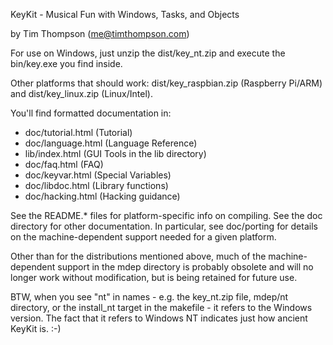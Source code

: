 KeyKit - Musical Fun with Windows, Tasks, and Objects

by Tim Thompson (me@timthompson.com)

For use on Windows, just unzip the dist/key_nt.zip and execute the bin/key.exe you find inside.

Other platforms that should work: dist/key_raspbian.zip (Raspberry Pi/ARM) and dist/key_linux.zip (Linux/Intel).

You'll find formatted documentation in:
<ul>
<li>
doc/tutorial.html (Tutorial)
<li>
doc/language.html (Language Reference)
<li>
lib/index.html (GUI Tools in the lib directory)
<li>
doc/faq.html (FAQ)
<li>
doc/keyvar.html (Special Variables)
<li>
doc/libdoc.html (Library functions)
<li>
doc/hacking.html (Hacking guidance)
</ul>

See the README.* files for platform-specific info on compiling.
See the doc directory for other documentation.  In particular,
see doc/porting for details on the machine-dependent support
needed for a given platform.

Other than for the distributions mentioned above, much of the machine-dependent support
in the mdep directory is probably obsolete and will no longer work without modification,
but is being retained for future use.

BTW, when you see "nt" in names - e.g. the key_nt.zip file, mdep/nt directory, or the install_nt target
in the makefile - it refers to the Windows version.  The fact that it refers to Windows NT
indicates just how ancient KeyKit is.  :-)


